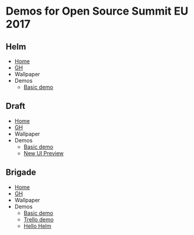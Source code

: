 # Demos for Open Source Summit EU 2017

## Helm

- [Home](http://helm.sh)
- [GH](https://github.com/kubernetes/helm)
- Wallpaper
- Demos
  - [Basic demo](https://asciinema.org/a/X6AkmOunYULigBlRbWY2atiaY)

## Draft
- [Home](http://draft.sh)
- [GH](https://github.com/Azure/draft)
- Wallpaper
- Demos
  - [Basic demo](https://asciinema.org/a/WGVE7JNodpBEOautl105tdc97)
  - [New UI Preview](https://asciinema.org/a/gOLFZsGIUWEiehjJHaflmpLTX)

## Brigade
- [Home](http://brigade.sh)
- [GH](https://github.com/deis/brigade)
- Wallpaper
- Demos
  - [Basic demo](https://asciinema.org/a/JBsjOpah4nTBvjqDT5dAWvefG)
  - [Trello demo](https://github.com/technosophos/brigade-trello)
  - [Hello Helm](https://github.com/technosophos/hello-helm)
